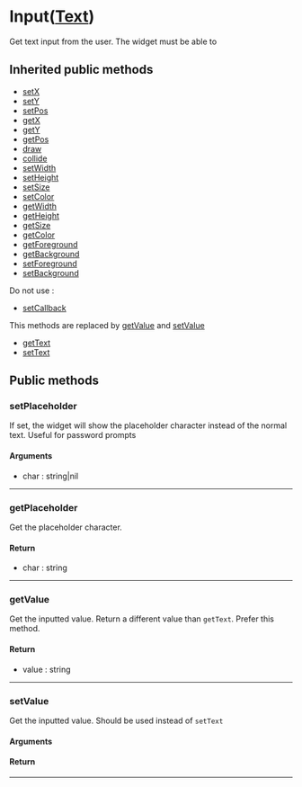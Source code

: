 # Input([Text](Text.md))
Get text input from the user.
The widget must be able to 

## Inherited public methods
- [setX](Widget.md#setx)
- [setY](Widget.md#sety)
- [setPos](Widget.md#setpos)
- [getX](Widget.md#getx)
- [getY](Widget.md#gety)
- [getPos](Widget.md#getpos)
- [draw](Widget.md#draw)
- [collide](Widget.md#collide)
- [setWidth](Rectangle.md#setwidth)
- [setHeight](Rectangle.mdsetHeight)
- [setSize](Rectangle.mdd#setsize)
- [setColor](Rectangle.md#setcolor)
- [getWidth](Rectangle.md#getwidth)
- [getHeight](Rectangle.md#getheight)
- [getSize](Rectangle.mdd#getsize)
- [getColor](Rectangle.md#getcolor)
- [getForeground](Text.md#getforeground)
- [getBackground](Text.md#getbackground)
- [setForeground](Text.md#setforeground)
- [setBackground](Text.md#setbackground)  

Do not use :
- [setCallback](Widget.md#setcallback)

This methods are replaced by [getValue](#getvalue) and [setValue](#setvalue)
- [getText](Text.md#gettext)
- [setText](Text.md#settext)

## Public methods
### setPlaceholder
If set, the widget will show the placeholder character instead of the normal text. Useful for password prompts
#### Arguments
- char : string|nil

---
### getPlaceholder
Get the placeholder character.
#### Return
- char : string

---
### getValue
Get the inputted value. Return a different value than `getText`. Prefer this method.
#### Return
- value : string
---
### setValue
Get the inputted value. Should be used instead of `setText`
#### Arguments
#### Return

---
